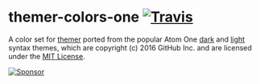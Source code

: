 # themer-colors-one [![Travis](https://img.shields.io/travis/mjswensen/themer-colors-one.svg)](https://travis-ci.org/mjswensen/themer-colors-one)

A color set for [themer](https://github.com/mjswensen/themer) ported from the popular Atom One [dark](https://github.com/atom/one-dark-syntax) and [light](https://github.com/atom/one-light-syntax) syntax themes, which are copyright (c) 2016 GitHub Inc. and are licensed under the [MIT License](https://github.com/atom/one-dark-syntax/blob/master/LICENSE.md).

[![Sponsor](https://app.codesponsor.io/embed/hHKoUkX4tpsdAzjvSfNXFb22/mjswensen/themer-colors-one.svg)](https://app.codesponsor.io/link/hHKoUkX4tpsdAzjvSfNXFb22/mjswensen/themer-colors-one)
